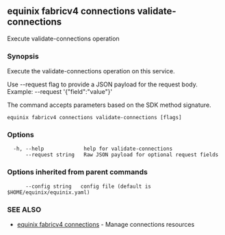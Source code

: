 ## equinix fabricv4 connections validate-connections

Execute validate-connections operation

### Synopsis

Execute the validate-connections operation on this service.

Use --request flag to provide a JSON payload for the request body.
Example: --request '{"field":"value"}'

The command accepts parameters based on the SDK method signature.

```
equinix fabricv4 connections validate-connections [flags]
```

### Options

```
  -h, --help             help for validate-connections
      --request string   Raw JSON payload for optional request fields
```

### Options inherited from parent commands

```
      --config string   config file (default is $HOME/equinix/equinix.yaml)
```

### SEE ALSO

* [equinix fabricv4 connections](equinix_fabricv4_connections.md)	 - Manage connections resources

